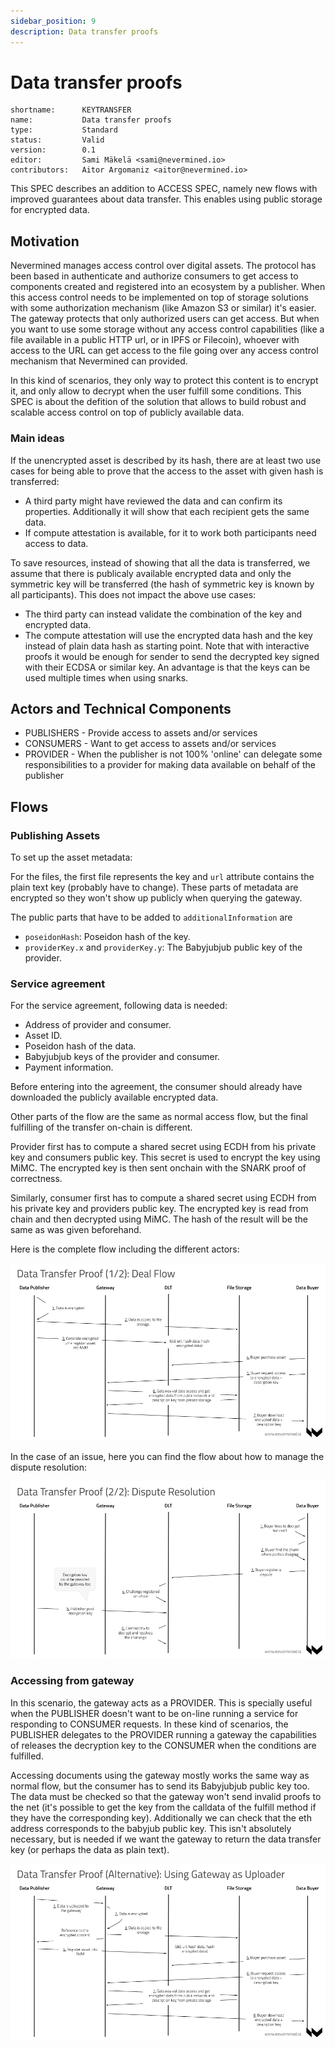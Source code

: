 ```yaml
---
sidebar_position: 9
description: Data transfer proofs
---
```


# Data transfer proofs

```text
shortname:      KEYTRANSFER
name:           Data transfer proofs
type:           Standard
status:         Valid
version:        0.1
editor:         Sami Mäkelä <sami@nevermined.io>
contributors:   Aitor Argomaniz <aitor@nevermined.io>
```


This SPEC describes an addition to ACCESS SPEC, namely new flows with improved guarantees about data transfer.
This enables using public storage for encrypted data.

## Motivation

Nevermined manages access control over digital assets. The protocol has been based in authenticate and authorize consumers to get access to components created and registered into an ecosystem by a publisher.
When this access control needs to be implemented on top of storage solutions with some authorization mechanism (like Amazon S3 or similar) it's easier. The gateway protects that only authorized users can get access.
But when you want to use some storage without any access control capabilities (like a file available in a public HTTP url, or in IPFS or Filecoin), whoever with access to the URL can get access to the file going over any access control mechanism that Nevermined can provided.

In this kind of scenarios, they only way to protect this content is to encrypt it, and only allow to decrypt when the user fulfill some conditions. This SPEC is about the defition of the solution that allows to build robust and scalable access control on top of publicly available data.

### Main ideas

If the unencrypted asset is described by its hash, there are at least two use cases for being able to prove that the access to the asset with given hash is transferred:

* A third party might have reviewed the data and can confirm its properties. Additionally it will show that each recipient gets the same data.
* If compute attestation is available, for it to work both participants need access to data.

To save resources, instead of showing that all the data is transferred, we assume that there is publicaly available encrypted data and only the symmetric key will be transferred (the hash of symmetric key is known by all participants). This does not impact the above use cases:

* The third party can instead validate the combination of the key and encrypted data.
* The compute attestation will use the encrypted data hash and the key instead of plain data hash as starting point. Note that with interactive proofs it would be enough for sender to send the decrypted key signed with their ECDSA or similar key. An advantage is that the keys can be used multiple times when using snarks.

## Actors and Technical Components

* PUBLISHERS - Provide access to assets and/or services
* CONSUMERS - Want to get access to assets and/or services
* PROVIDER - When the publisher is not 100% 'online' can delegate some responsibilities to a provider for making data available on behalf of the publisher

## Flows

### Publishing Assets

To set up the asset metadata:

For the files, the first file represents the key and `url` attribute contains the plain text key (probably have to change).
These parts of metadata are encrypted so they won't show up publicly when querying the gateway.

The public parts that have to be added to `additionalInformation` are

* `poseidonHash`: Poseidon hash of the key.
* `providerKey.x` and `providerKey.y`: The Babyjubjub public key of the provider.

### Service agreement

For the service agreement, following data is needed:

* Address of provider and consumer.
* Asset ID.
* Poseidon hash of the data.
* Babyjubjub keys of the provider and consumer.
* Payment information.

Before entering into the agreement, the consumer should already have downloaded the publicly available encrypted data.

Other parts of the flow are the same as normal access flow, but the final fulfilling of the transfer on-chain is different.

Provider first has to compute a shared secret using ECDH from his private key and consumers public key. This secret is used to encrypt the key using MiMC. The encrypted key is then sent onchain with the SNARK proof of correctness.

Similarly, consumer first has to compute a shared secret using ECDH from his private key and providers public key. The encrypted key is read from chain and then decrypted using MiMC. The hash of the result will be the same as was given beforehand.

Here is the complete flow including the different actors:

![Data Transfer Proofs Deal Flow](images/dtp/data-transfer-proof-deal-flow.png)

In the case of an issue, here you can find the flow about how to manage the dispute resolution:

![Data Transfer Proofs Deal Flow](images/dtp/data-transfer-proof-dispute-resolution.png)

### Accessing from gateway

In this scenario, the gateway acts as a PROVIDER. This is specially useful when the PUBLISHER doesn't want to be on-line running a service for responding to CONSUMER requests.
In these kind of scenarios, the PUBLISHER delegates to the PROVIDER running a gateway the capabilities of releases the decryption key to the CONSUMER when the conditions are fulfilled.

Accessing documents using the gateway mostly works the same way as normal flow, but the consumer has to send its Babyjubjub public key too. The data must be checked so that the gateway won't send invalid proofs to the net (it's possible to get the key from the calldata of the fulfill method if they have the corresponding key).
Additionally we can check that the eth address corresponds to the babyjub public key. This isn't absolutely necessary, but is needed if we want the gateway to return the data transfer key (or perhaps the data as plain text).

![Data Transfer Proofs Deal Flow](images/dtp/data-transfer-proof-gateway-uploader.png)
